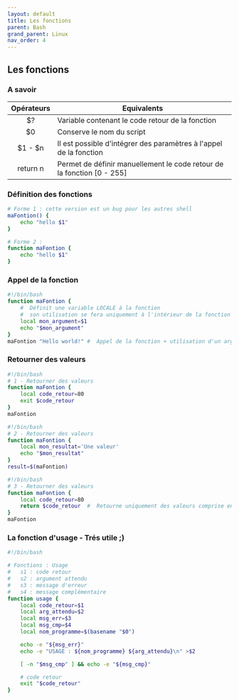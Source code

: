 ```yaml
---
layout: default
title: Les fonctions
parent: Bash
grand_parent: Linux
nav_order: 4
---
```


## Les fonctions

### A savoir

| Opérateurs | Equivalents                                                            |
| :--------: | ---------------------------------------------------------------------- |
|     $?     | Variable contenant le code retour de la fonction                       |
|     $0     | Conserve le nom du script                                              |
|  $1 - $n   | Il est possible d'intégrer des paramètres à l'appel de la fonction     |
|  return n  | Permet de définir manuellement le code retour de la fonction [0 - 255] |

### Définition des fonctions

```bash
# Forme 1 : cette version est un bug pour les autres shell
maFontion() {
    echo "hello $1"
}
```

```bash
# Forme 2 :
function maFontion {
    echo "hello $1"
}
```

### Appel de la fonction

```bash
#!/bin/bash
function maFontion {
    #  Définit une variable LOCALE à la fonction
    #  son utilisation se fera uniquement à l'intérieur de la fonction
    local mon_argument=$1
    echo "$mon_argument"
}
maFontion "Hello world!" #  Appel de la fonction + utilisation d'un argument
```

### Retourner des valeurs

```bash
#!/bin/bash
# 1 - Retourner des valeurs
function maFontion {
    local code_retour=80
    exit $code_retour
}
maFontion
```

```bash
#!/bin/bash
# 2 - Retourner des valeurs
function maFontion {
    local mon_resultat='Une valeur'
    echo "$mon_resultat"
}
result=$(maFontion)
```

```bash
#!/bin/bash
# 3 - Retourner des valeurs
function maFontion {
    local code_retour=80
    return $code_retour  #  Retourne uniquement des valeurs comprise entre [0-255]
}
maFontion
```

### La fonction d'usage - Trés utile ;)

```bash
#!/bin/bash

# Fonctions : Usage
#   s1 : code retour
#   s2 : argument attendu
#   s3 : message d'erreur
#   s4 : message complémentaire
function usage {
    local code_retour=$1
    local arg_attendu=$2
    local msg_err=$3
    local msg_cmp=$4
    local nom_programme=$(basename "$0")

    echo -e "${msg_err}"
    echo -e "USAGE : ${nom_programme} ${arg_attendu}\n" >$2

    [ -n "$msg_cmp" ] && echo -e "${msg_cmp}"

    # code retour
    exit "$code_retour"
}
```
